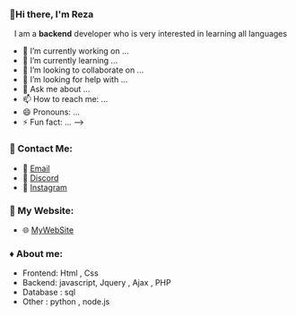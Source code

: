 ### 👋Hi there, I'm Reza

<center> 

I am a **backend** developer who is very interested in learning all languages
</center> 


- 🔭 I’m currently working on ...
- 🌱 I’m currently learning ...
- 👯 I’m looking to collaborate on ...
- 🤔 I’m looking for help with ...
- 💬 Ask me about ...
- 📫 How to reach me: ...
- 😄 Pronouns: ...
- ⚡ Fun fact: ...
-->





### :satellite: Contact Me:

- 📧 [Email](rzaellaros@gmail.com)
- 💼 [Discord](https://discord.gg/PRT4TrgaZa)
- 🚩 [Instagram](https://instagram.com/reza.khanbabayi)

### :notebook_with_decorative_cover: My Website:

- 🌐 [MyWebSite](comingsoon)

### ♦ About me:
- Frontend: Html , Css
- Backend: javascript, Jquery , Ajax , PHP
- Database : sql
- Other : python , node.js

